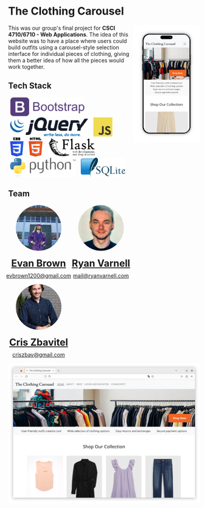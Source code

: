 # The Clothing Carousel

<img id="mobile-site-image" src="source/images/site-image-mobile.png" alt="Mobile view of website.">

This was our group's final project for **CSCI 4710/6710 - Web Applications**. The idea of this website was to have a place
where users could build outfits using a carousel-style selection interface for individual pieces of clothing, giving
them a better idea of how all the pieces would work together.

## Tech Stack

<div id="tech-stack">
    <a href="https://getbootstrap.com/"><img src="source/images/bootstrap-logo.png" alt="Bootstrap" height="50"></a>
    <a href="https://jquery.com/"><img src="source/images/jquery-logo.png" alt="JQuery" height="50"></a> 
    <a href="https://www.ecma-international.org/publications-and-standards/standards/ecma-262/"><img src="source/images/javascript-logo.png" alt="JavaScript" height="50"></a>
    <a href="https://www.w3.org/TR/CSS/#css"><img src="source/images/css-logo.png" alt="CSS3" height="50"></a>
    <a href="https://html.spec.whatwg.org/multipage/"><img src="source/images/html-logo.png" alt="HTML5" height="50"></a>
    <a href="https://flask.palletsprojects.com/en/2.3.x/"><img src="source/images/flask-logo.png" alt="Flask" height="50"></a> 
    <a href="https://www.python.org/"><img src="source/images/python-logo.png" alt="Python" height="50"></a> 
    <a href="https://www.sqlite.org/index.html"><img src="source/images/sqlite-logo.png" alt="SQLite" height="50"></a>
</div>

## Team

<section id="profiles">
<div class="profile">
    <div class="image-container">
        <a href="https://www.linkedin.com/in/ev-brown-cs-it/">
            <img src="static/img/about/about_page_evan.png" alt="Evan Brown">
        </a>
    </div>
    <div class="name-container">
        <p class="name"><a href="https://www.linkedin.com/in/ev-brown-cs-it/">Evan Brown</a></p>
    </div>
    <div class="email-container">
        <p class="email"><a href="mailto:evbrown1200@gmail.com">evbrown1200@gmail.com</a></p>
    </div>
</div>

<div class="profile">
    <div class="image-container">
        <a href="https://www.linkedin.com/in/ryanvarnell/">
            <img src="static/img/about/about_page_ryan.png" alt="Ryan Varnell">
        </a>
    </div>
    <div class="name-container">
        <p class="name"><a href="https://www.linkedin.com/in/ryanvarnell/">Ryan Varnell</a></p>
    </div>
    <div class="email-container">
        <p class="email"><a href="mailto:mail@ryanvarnell.com">mail@ryanvarnell.com</a></p>
    </div>
</div>

<div class="profile">
    <div class="image-container">
        <a href="https://www.linkedin.com/in/cris-zbavitel/">
            <img src="static/img/about/about_page_cris.jpg" alt="Cris Zbavitel">
        </a>
    </div>
    <div class="name-container">
        <p class="name"><a href="https://www.linkedin.com/in/cris-zbavitel/">Cris Zbavitel</a></p>
    </div>
    <div class="email-container">
        <p class="email"><a href="mailto:criszbav@gmail.com">criszbav@gmail.com</a></p>
    </div>
</div>
</section>

<img id="site-image" src="source/images/site-image.png" alt="Website in a desktop web browser.">

<style>
    #tech-stack a {
        padding: 5px;
        margin: auto;
        text-align: center;
    }

    #profiles {
        width: 65%;
        float: left;
        align-items: center;
    }

    .profile {
        display: inline-flex;
        flex-direction: column;
        width: 32%;
        min-width: 160px;
        align-items: center;
        justify-content: center;
    }

    .profile img {
        height: 120px;
        width: 120px;
        object-fit: cover;
        border-radius: 50%;
    }

    .profile .name-container {
        font-size: 25px;
        font-weight: bold;;
        margin-top: -10px;
    }

    .profile .email-container {
        margin-top: -30px;
    }

    #mobile-site-image {
        width: 35%;
        float: right;
        display: inline-block;
    }

    #site-image {
        align-self: center;
        margin-left: auto;
        margin-right: auto;
    }
</style>